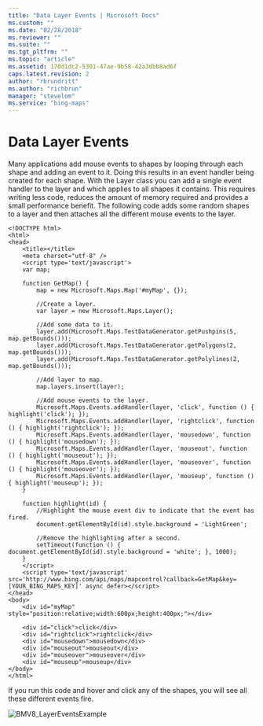 ```yaml
---
title: "Data Layer Events | Microsoft Docs"
ms.custom: ""
ms.date: "02/28/2018"
ms.reviewer: ""
ms.suite: ""
ms.tgt_pltfrm: ""
ms.topic: "article"
ms.assetid: 170d1dc2-5301-47ae-9b58-42a3dbb8ad6f
caps.latest.revision: 2
author: "rbrundritt"
ms.author: "richbrun"
manager: "stevelom"
ms.service: "bing-maps"
---
```

# Data Layer Events
Many applications add mouse events to shapes by looping through each shape and adding an event to it. Doing this results in an event handler being created for each shape. With the Layer class you can add a single event handler to the layer and which applies to all shapes it contains. This requires writing less code, reduces the amount of memory required and provides a small performance benefit. The following code adds some random shapes to a layer and then attaches all the different mouse events to the layer.

```
<!DOCTYPE html>
<html>
<head>
    <title></title>
    <meta charset="utf-8" />
	<script type='text/javascript'>
    var map;

    function GetMap() {
        map = new Microsoft.Maps.Map('#myMap', {});

        //Create a layer.
        var layer = new Microsoft.Maps.Layer();

        //Add some data to it.
        layer.add(Microsoft.Maps.TestDataGenerator.getPushpins(5, map.getBounds()));
        layer.add(Microsoft.Maps.TestDataGenerator.getPolygons(2, map.getBounds()));
        layer.add(Microsoft.Maps.TestDataGenerator.getPolylines(2, map.getBounds()));

        //Add layer to map.
        map.layers.insert(layer);

        //Add mouse events to the layer.
        Microsoft.Maps.Events.addHandler(layer, 'click', function () { highlight('click'); });
        Microsoft.Maps.Events.addHandler(layer, 'rightclick', function () { highlight('rightclick'); });
        Microsoft.Maps.Events.addHandler(layer, 'mousedown', function () { highlight('mousedown'); });
        Microsoft.Maps.Events.addHandler(layer, 'mouseout', function () { highlight('mouseout'); });
        Microsoft.Maps.Events.addHandler(layer, 'mouseover', function () { highlight('mouseover'); });
        Microsoft.Maps.Events.addHandler(layer, 'mouseup', function () { highlight('mouseup'); });
    }

    function highlight(id) {
        //Highlight the mouse event div to indicate that the event has fired.
        document.getElementById(id).style.background = 'LightGreen';

        //Remove the highlighting after a second.
        setTimeout(function () { document.getElementById(id).style.background = 'white'; }, 1000);
    }
    </script>
    <script type='text/javascript' src='http://www.bing.com/api/maps/mapcontrol?callback=GetMap&key=[YOUR_BING_MAPS_KEY]' async defer></script>
</head>
<body>
    <div id="myMap" style="position:relative;width:600px;height:400px;"></div>

    <div id="click">click</div>
    <div id="rightclick">rightclick</div>
    <div id="mousedown">mousedown</div>
    <div id="mouseout">mouseout</div>
    <div id="mouseover">mouseover</div>
    <div id="mouseup">mouseup</div>
</body>
</html>
```

If you run this code and hover and click any of the shapes, you will see all these different events fire.

![BMV8_LayerEventsExample](..//media/bmv8-layereventsexample.png)
